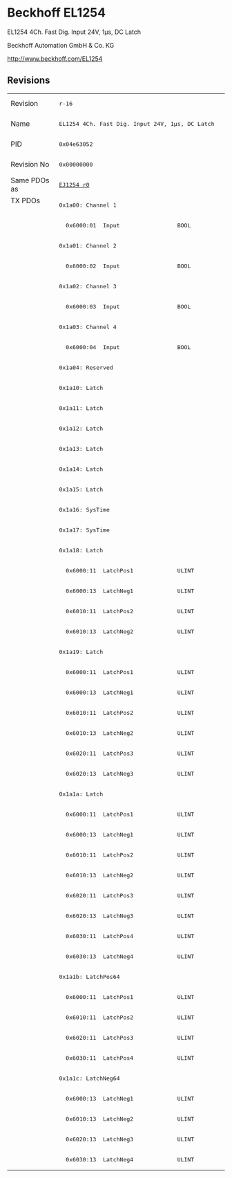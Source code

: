 # Beckhoff EL1254

EL1254 4Ch. Fast Dig. Input 24V, 1µs, DC Latch

Beckhoff Automation GmbH & Co. KG

http://www.beckhoff.com/EL1254

## Revisions
<table>
<tr >
<td>Revision</td>
<td><pre>r-16</pre></td>
</tr>
<tr >
<td>Name</td>
<td><pre>EL1254 4Ch. Fast Dig. Input 24V, 1µs, DC Latch</pre></td>
</tr>
<tr >
<td>PID</td>
<td><pre>0x04e63052</pre></td>
</tr>
<tr >
<td>Revision No</td>
<td><pre>0x00000000</pre></td>
</tr>
<tr >
<td>Same PDOs as</td>
<td><pre><a href="EJ1254">EJ1254 r0</a></pre></td>
</tr>
<tr class="txpdo pdosection">
<td rowspan=48 valign=top>TX PDOs</td>
<td><pre>0x1a00: Channel 1</pre></td>
<td></td>
</tr>
<tr class="txpdo">
<td><pre>  0x6000:01  Input                 BOOL</pre></td>
</tr>
<tr class="txpdo pdosection">
<td><pre>0x1a01: Channel 2</pre></td>
</tr>
<tr class="txpdo">
<td><pre>  0x6000:02  Input                 BOOL</pre></td>
</tr>
<tr class="txpdo pdosection">
<td><pre>0x1a02: Channel 3</pre></td>
</tr>
<tr class="txpdo">
<td><pre>  0x6000:03  Input                 BOOL</pre></td>
</tr>
<tr class="txpdo pdosection">
<td><pre>0x1a03: Channel 4</pre></td>
</tr>
<tr class="txpdo">
<td><pre>  0x6000:04  Input                 BOOL</pre></td>
</tr>
<tr class="txpdo pdosection">
<td><pre>0x1a04: Reserved</pre></td>
</tr>
<tr class="txpdo pdosection">
<td><pre>0x1a10: Latch</pre></td>
</tr>
<tr class="txpdo pdosection">
<td><pre>0x1a11: Latch</pre></td>
</tr>
<tr class="txpdo pdosection">
<td><pre>0x1a12: Latch</pre></td>
</tr>
<tr class="txpdo pdosection">
<td><pre>0x1a13: Latch</pre></td>
</tr>
<tr class="txpdo pdosection">
<td><pre>0x1a14: Latch</pre></td>
</tr>
<tr class="txpdo pdosection">
<td><pre>0x1a15: Latch</pre></td>
</tr>
<tr class="txpdo pdosection">
<td><pre>0x1a16: SysTime</pre></td>
</tr>
<tr class="txpdo pdosection">
<td><pre>0x1a17: SysTime</pre></td>
</tr>
<tr class="txpdo pdosection">
<td><pre>0x1a18: Latch</pre></td>
</tr>
<tr class="txpdo">
<td><pre>  0x6000:11  LatchPos1             ULINT</pre></td>
</tr>
<tr class="txpdo">
<td><pre>  0x6000:13  LatchNeg1             ULINT</pre></td>
</tr>
<tr class="txpdo">
<td><pre>  0x6010:11  LatchPos2             ULINT</pre></td>
</tr>
<tr class="txpdo">
<td><pre>  0x6010:13  LatchNeg2             ULINT</pre></td>
</tr>
<tr class="txpdo pdosection">
<td><pre>0x1a19: Latch</pre></td>
</tr>
<tr class="txpdo">
<td><pre>  0x6000:11  LatchPos1             ULINT</pre></td>
</tr>
<tr class="txpdo">
<td><pre>  0x6000:13  LatchNeg1             ULINT</pre></td>
</tr>
<tr class="txpdo">
<td><pre>  0x6010:11  LatchPos2             ULINT</pre></td>
</tr>
<tr class="txpdo">
<td><pre>  0x6010:13  LatchNeg2             ULINT</pre></td>
</tr>
<tr class="txpdo">
<td><pre>  0x6020:11  LatchPos3             ULINT</pre></td>
</tr>
<tr class="txpdo">
<td><pre>  0x6020:13  LatchNeg3             ULINT</pre></td>
</tr>
<tr class="txpdo pdosection">
<td><pre>0x1a1a: Latch</pre></td>
</tr>
<tr class="txpdo">
<td><pre>  0x6000:11  LatchPos1             ULINT</pre></td>
</tr>
<tr class="txpdo">
<td><pre>  0x6000:13  LatchNeg1             ULINT</pre></td>
</tr>
<tr class="txpdo">
<td><pre>  0x6010:11  LatchPos2             ULINT</pre></td>
</tr>
<tr class="txpdo">
<td><pre>  0x6010:13  LatchNeg2             ULINT</pre></td>
</tr>
<tr class="txpdo">
<td><pre>  0x6020:11  LatchPos3             ULINT</pre></td>
</tr>
<tr class="txpdo">
<td><pre>  0x6020:13  LatchNeg3             ULINT</pre></td>
</tr>
<tr class="txpdo">
<td><pre>  0x6030:11  LatchPos4             ULINT</pre></td>
</tr>
<tr class="txpdo">
<td><pre>  0x6030:13  LatchNeg4             ULINT</pre></td>
</tr>
<tr class="txpdo pdosection">
<td><pre>0x1a1b: LatchPos64</pre></td>
</tr>
<tr class="txpdo">
<td><pre>  0x6000:11  LatchPos1             ULINT</pre></td>
</tr>
<tr class="txpdo">
<td><pre>  0x6010:11  LatchPos2             ULINT</pre></td>
</tr>
<tr class="txpdo">
<td><pre>  0x6020:11  LatchPos3             ULINT</pre></td>
</tr>
<tr class="txpdo">
<td><pre>  0x6030:11  LatchPos4             ULINT</pre></td>
</tr>
<tr class="txpdo pdosection">
<td><pre>0x1a1c: LatchNeg64</pre></td>
</tr>
<tr class="txpdo">
<td><pre>  0x6000:13  LatchNeg1             ULINT</pre></td>
</tr>
<tr class="txpdo">
<td><pre>  0x6010:13  LatchNeg2             ULINT</pre></td>
</tr>
<tr class="txpdo">
<td><pre>  0x6020:13  LatchNeg3             ULINT</pre></td>
</tr>
<tr class="txpdo">
<td><pre>  0x6030:13  LatchNeg4             ULINT</pre></td>
</tr>
</table>
